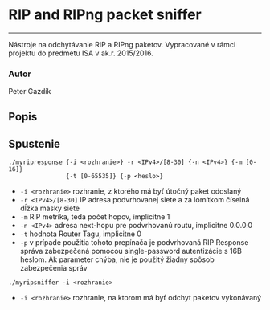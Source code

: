 # RIP and RIPng packet sniffer
-----------------------------------

Nástroje na odchytávanie RIP a RIPng paketov.
Vypracované v rámci projektu do predmetu ISA v ak.r. 2015/2016.

### Autor

Peter Gazdík

## Popis


## Spustenie

```
./myripresponse {-i <rozhranie>} -r <IPv4>/[8-30] {-n <IPv4>} {-m [0-16]}
                {-t [0-65535]} {-p <heslo>}
```

- `-i <rozhranie>` rozhranie, z ktorého má byť útočný paket odoslaný
- `-r <IPv4>/[8-30]` IP adresa podvrhovanej siete a za lomítkom číselná dĺžka
masky siete
- `-m` RIP metrika, teda počet hopov, implicitne 1
- `-n <IPv4>` adresa next-hopu pre podvrhovanú routu, implicitne 0.0.0.0
- `-t` hodnota Router Tagu, implicitne 0
- `-p` v prípade použitia tohoto prepínača je podvrhovaná RIP Response správa
zabezpečená pomocou single-password autentizácie s 16B heslom. Ak parameter
chýba, nie je použitý žiadny spôsob zabezpečenia správ

```
./myripsniffer -i <rozhranie>
```
- `-i <rozhranie>` rozhranie, na ktorom má byť odchyt paketov vykonávaný
